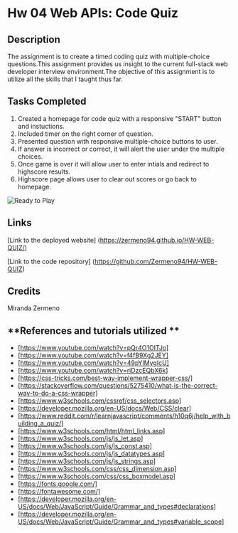 # Hw 04 Web APIs: Code Quiz

##  **Description**
The assignment is to create a timed coding quiz with multiple-choice questions.This assignment provides us insight to the current full-stack web developer interview environment.The objective of this assignment is to utilize all the skills that I taught thus far.

## **Tasks Completed**

1. Created a homepage for code quiz with a responsive "START" button and instuctions.
2. Included timer on the right corner of question.
3. Presented question with responsive multiple-choice buttons to user. 
4. If answer is incorrect or correct, it will alert the user under the multiple choices.
5. Once game is over it will allow user to enter intials and redirect to highscore results.
6. Highscore page allows user to clear out scores or go back to homepage. 

![Ready to Play](https://user-images.githubusercontent.com/87839888/131238499-4fa6e567-786c-416a-aaeb-eb976666070a.png)


## **Links**

 [Link to the deployed website] (https://zermeno94.github.io/HW-WEB-QUIZ/)

 [Link to the code repository] (https://github.com/Zermeno94/HW-WEB-QUIZ)

## **Credits**
Miranda Zermeno


## **References and tutorials utilized **

* [https://www.youtube.com/watch?v=pQr4O1OITJo]
* [https://www.youtube.com/watch?v=f4fB9Xg2JEY]
* [https://www.youtube.com/watch?v=49pYIMygIcU]
* [https://www.youtube.com/watch?v=riDzcEQbX6k]
* [https://css-tricks.com/best-way-implement-wrapper-css/]
* [https://stackoverflow.com/questions/5275410/what-is-the-correct-way-to-do-a-css-wrapper]
* [https://www.w3schools.com/cssref/css_selectors.asp]
* [https://developer.mozilla.org/en-US/docs/Web/CSS/clear]
* [https://www.reddit.com/r/learnjavascript/comments/h10q6j/help_with_building_a_quiz/]
* [https://www.w3schools.com/html/html_links.asp]
* [https://www.w3schools.com/js/js_let.asp]
* [https://www.w3schools.com/js/js_const.asp]
* [https://www.w3schools.com/js/js_datatypes.asp]
* [https://www.w3schools.com/js/js_strings.asp]
* [https://www.w3schools.com/css/css_dimension.asp]
* [https://www.w3schools.com/css/css_boxmodel.asp]
* [https://fonts.google.com/]
* [https://fontawesome.com/]
* [https://developer.mozilla.org/en-US/docs/Web/JavaScript/Guide/Grammar_and_types#declarations]
* [https://developer.mozilla.org/en-US/docs/Web/JavaScript/Guide/Grammar_and_types#variable_scope]

